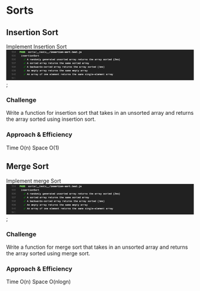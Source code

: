 # Sorts
## Insertion Sort
Implement Insertion Sort
![insertion](./insertion.png);

### Challenge
Write a function for insertion sort that takes in an unsorted array and returns the array sorted using insertion sort.

### Approach & Efficiency
Time O(n)
Space O(1)


## Merge Sort
Implement merge Sort
![insertion](./insertion.png);

### Challenge
Write a function for merge sort that takes in an unsorted array and returns the array sorted using merge sort.

### Approach & Efficiency
Time O(n)
Space O(nlogn)
